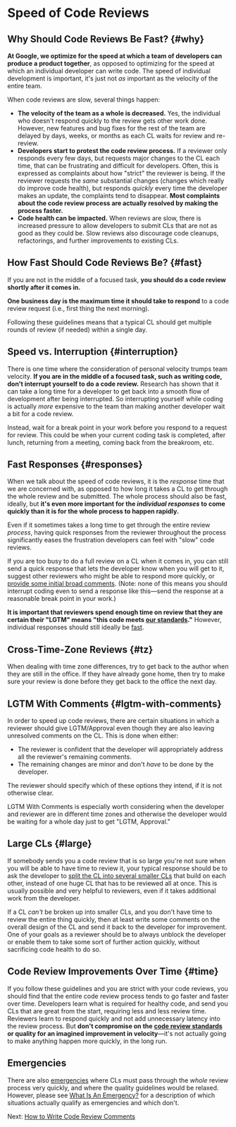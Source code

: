 # Speed of Code Reviews



## Why Should Code Reviews Be Fast? {#why}

**At Google, we optimize for the speed at which a team of developers can produce
a product together**, as opposed to optimizing for the speed at which an
individual developer can write code. The speed of individual development is
important, it's just not *as* important as the velocity of the entire team.

When code reviews are slow, several things happen:

*   **The velocity of the team as a whole is decreased.** Yes, the individual
    who doesn't respond quickly to the review gets other work done. However, new
    features and bug fixes for the rest of the team are delayed by days, weeks,
    or months as each CL waits for review and re-review.
*   **Developers start to protest the code review process.** If a reviewer only
    responds every few days, but requests major changes to the CL each time,
    that can be frustrating and difficult for developers. Often, this is
    expressed as complaints about how "strict" the reviewer is being. If the
    reviewer requests the *same* substantial changes (changes which really do
    improve code health), but responds *quickly* every time the developer makes
    an update, the complaints tend to disappear. **Most complaints about the
    code review process are actually resolved by making the process faster.**
*   **Code health can be impacted.** When reviews are slow, there is increased
    pressure to allow developers to submit CLs that are not as good as they
    could be. Slow reviews also discourage code cleanups, refactorings, and
    further improvements to existing CLs.

## How Fast Should Code Reviews Be? {#fast}

If you are not in the middle of a focused task, **you should do a code review
shortly after it comes in.**

**One business day is the maximum time it should take to respond** to a code
review request (i.e., first thing the next morning).

Following these guidelines means that a typical CL should get multiple rounds of
review (if needed) within a single day.

## Speed vs. Interruption {#interruption}

There is one time where the consideration of personal velocity trumps team
velocity. **If you are in the middle of a focused task, such as writing code,
don't interrupt yourself to do a code review.**
Research has shown that it can
take a long time for a developer to get back into a smooth flow of development
after being interrupted. So interrupting yourself while coding is actually
*more* expensive to the team than making another developer wait a bit for a code
review.

Instead, wait for a break point in your work before you respond to a request for
review. This could be when your current coding task is completed, after lunch,
returning from a meeting, coming back from the breakroom, etc.

## Fast Responses {#responses}

When we talk about the speed of code reviews, it is the *response* time that we
are concerned with, as opposed to how long it takes a CL to get through the
whole review and be submitted. The whole process should also be fast, ideally,
but **it's even more important for the *individual responses* to come quickly
than it is for the whole process to happen rapidly.**

Even if it sometimes takes a long time to get through the entire review
*process*, having quick responses from the reviewer throughout the process
significantly eases the frustration developers can feel with "slow" code
reviews.

If you are too busy to do a full review on a CL when it comes in, you can still
send a quick response that lets the developer know when you will get to it,
suggest other reviewers who might be able to respond more quickly, or
[provide some initial broad comments](navigate.md). (Note: none of this means
you should interrupt coding even to send a response like this&mdash;send the
response at a reasonable break point in your work.)

**It is important that reviewers spend enough time on review that they are
certain their "LGTM" means "this code meets [our standards](standard.md)."**
However, individual responses should still ideally be [fast](#fast).

## Cross-Time-Zone Reviews {#tz}

When dealing with time zone differences, try to get back to the author when they
are still in the office. If they have already gone home, then try to make sure
your review is done before they get back to the office the next day.

## LGTM With Comments {#lgtm-with-comments}

In order to speed up code reviews, there are certain situations in which a
reviewer should give LGTM/Approval even though they are also leaving unresolved
comments on the CL. This is done when either:

*   The reviewer is confident that the developer will appropriately address all
    the reviewer's remaining comments.
*   The remaining changes are minor and don't *have* to be done by the
    developer.

The reviewer should specify which of these options they intend, if it is not
otherwise clear.

LGTM With Comments is especially worth considering when the developer and
reviewer are in different time zones and otherwise the developer would be
waiting for a whole day just to get "LGTM, Approval."

## Large CLs {#large}

If somebody sends you a code review that is so large you're not sure when you
will be able to have time to review it, your typical response should be to ask
the developer to
[split the CL into several smaller CLs](../developer/small-cls.md) that build on
each other, instead of one huge CL that has to be reviewed all at once. This is
usually possible and very helpful to reviewers, even if it takes additional work
from the developer.

If a CL *can't* be broken up into smaller CLs, and you don't have time to review
the entire thing quickly, then at least write some comments on the overall
design of the CL and send it back to the developer for improvement. One of your
goals as a reviewer should be to always unblock the developer or enable them to
take some sort of further action quickly, without sacrificing code health to do
so.

## Code Review Improvements Over Time {#time}

If you follow these guidelines and you are strict with your code reviews, you
should find that the entire code review process tends to go faster and faster
over time. Developers learn what is required for healthy code, and send you CLs
that are great from the start, requiring less and less review time. Reviewers
learn to respond quickly and not add unnecessary latency into the review
process.
But **don't compromise on
the [code review standards](standard.md) or quality for an imagined improvement
in velocity**&mdash;it's not actually going to make anything happen more
quickly, in the long run.

## Emergencies

There are also [emergencies](../emergencies.md) where CLs must pass through the
*whole* review process very quickly, and where the quality guidelines would be
relaxed. However, please see [What Is An Emergency?](../emergencies.md#what) for
a description of which situations actually qualify as emergencies and which
don't.

Next: [How to Write Code Review Comments](comments.md)

